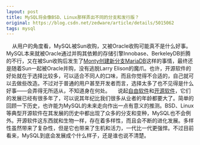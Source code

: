 ```yaml
---
layout: post
title: MySQL将会像BSD、Linux那样弄出不同的分支和发行版？
original: https://blog.csdn.net/zedware/article/details/5015062
tags: mysql
---
```


    从用户的角度看，MySQL被Sun收购，又被Oracle收购可能真不是什么好事。MySQL本来就被Oracle通过并购其依赖的存储引擎Innobase、BerkeleyDB折腾的不行，又在被Sun收购后发生了[Monty创建新分支MariaDB](http://askmonty.org/wiki/index.php/MariaDB)这样的事情，最终还是随着Sun一起被Oracle并购，没有逃脱Larry Elison的魔爪。也许，开源软件的好处就在于选择比较多，可以适合不同人的口味，而且你觉得不合适的，自己就可以去做些改造。不过对于普通的用户甚至开发者而言，选择太多了也不见得是什么好事——会弄得无所适从，不知道身在何处。
    说起[自由软件](http://www.fsf.org)和[开源软件](http://www.opensource.org)，它们的发展已经有很多年了，可以说其年纪比我们很多从业者的年龄都要大了。简单的回顾一下历史，也许能为MySQL的未来走向作出一点有意义的推测。BSD、Linux等典型开源软件在其发展的历史中都出现了众多的分支和变种，MySQL也不会例外。开源软件这东西就和生物一样，存在着多样性，而且会不断的进化发展。多样性虽然带来了复杂性，但是它也带来了生机和活力，一代比一代更强悍。不过目前看来，MySQL到底会发展成个什么样子，还是谁也说不清楚。
